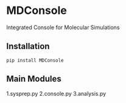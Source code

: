 # MDConsole
Integrated Console for Molecular Simulations

## Installation
```
pip install MDConsole
```

## Main Modules
1.sysprep.py
2.console.py
3.analysis.py
